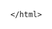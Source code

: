 ```yaml
---
permalink: /404.html
title: 404 - page not found
---
```

<html style="background: url(/static/images/404background.png) no-repeat center center fixed; 
  -webkit-background-size: cover;
  -moz-background-size: cover;
  -o-background-size: cover;
  background-size: cover;">

<style> div {visibility:hidden} ;
	container {visibility:hidden}</style>
	</html>

